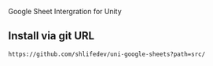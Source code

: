 Google Sheet Intergration for Unity

## Install via git URL
 `https://github.com/shlifedev/uni-google-sheets?path=src/` 
